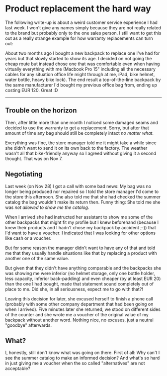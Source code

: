 # Product replacement the hard way

The following write-up is about a weird customer service experience I had last week. I won't give any names simply because they are not really related to the brand but probably only to the one sales person. I still want to get this out as a really strange example for how warranty replacements can turn out:

About two months ago I bought a new backpack to replace one I've had for years but that slowly started to show its age. I decided on not going the cheap route but instead chose one that was comfortable even when having virtually everything with me (Macbook Pro 15" including all the necessary cables for any situation office life might through at me, iPad, bike helmet, water bottle, heavy bike lock). The end result a top-of-the-line backpack by the same manufacturer I'd bought my previous office bag from, ending up costing EUR 120. Great :D

------------------

## Trouble on the horizon

Then, after little more than one month I noticed some damaged seams and decided to use the warranty to get a replacement. Sorry, but after that amount of time any bag should still be completely intact *no matter what*.

Everything was fine, the store manager told me it might take a while since she didn't want to send it on its own back to the factory. The weather wasn't all that bike-friendly anyway so I agreed without giving it a second thought. That was on Nov 7.

## Negotiating

Last week (on Nov 28) I got a call with some bad news: My bag was no longer being produced nor repaired so I told the store manager I'd come to the store this afternoon. She also told me that she had checked the summer catalog the bag wouldn't make its return then. Funny thing: She told me she was *not allowed to show me the catalog*.

When I arrived she had instructed her assistant to show me some of the other backpacks that might fit my profile but I knew beforehand (because I knew their products and I hadn't chose my backpack by accident ;-)) that I'd want to have a voucher. I indicated that I was looking for other options like cash or a voucher.

But for some reason the manager didn't want to have any of that and told me that they usually handle situations like that by replacing a product with another one of the same value.

But given that they didn't have anything comparable and the backpacks she was showing me were inferior (no helmet storage, only one bottle holder, less capacity, inferior back-padding) and even cheaper (by at least EUR 20) than the one I had bought, made that statement sound completely out of place to me. Did she, in all seriousness, expect me to go with that?!

Leaving this decision for later, she excused herself to finish a phone call (probably with some other company department that had been going on when I arrived). Five minutes later she returned, we stood on different sides of the counter and she wrote me a voucher of the original value of my backpack without another word. Nothing nice, no excuses, just a neutral "goodbye" afterwards.

## What?

I, honestly, still don't know what was going on there. First of all: Why can't I see the summer catalog to make an informed decision? And what's so hard in just giving me a voucher when the so called "alternatives" are not acceptable?
